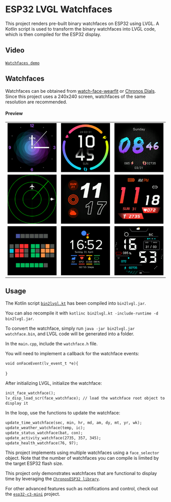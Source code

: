 # ESP32 LVGL Watchfaces

This project renders pre-built binary watchfaces on ESP32 using LVGL. A Kotlin script is used to transform the binary watchfaces into LVGL code, which is then compiled for the ESP32 display.


## Video

[`Watchfaces demo`](https://youtu.be/lvRsTp9v6_k)

## Watchfaces

Watchfaces can be obtained from [watch-face-wearfit](https://github.com/fbiego/watch-face-wearfit) or [Chronos Dials](https://chronos.ke/dials). Since this project uses a 240x240 screen, watchfaces of the same resolution are recommended.

#### Preview

| | | |
| -- | -- | -- |
| !["Analog"](src/faces/75_2_dial/watchface.png?raw=true "75_2_dial") | !["Shadow"](src/faces/34_2_dial/watchface.png?raw=true "34_2_dial") | !["Blue"](src/faces/79_2_dial/watchface.png?raw=true "79_2_dial") |
| !["Radar"](src/faces/radar/watchface.png?raw=true "radar") | !["Outline"](src/faces/116_2_dial/watchface.png?raw=true "116_2_dial") | !["Red"](src/faces/756_2_dial/watchface.png?raw=true "756_2_dial") |
| !["Tix"](src/faces/tix_resized/watchface.png?raw=true "tix_resized") | !["Pixel"](src/faces/pixel_resized/watchface.png?raw=true "pixel_resized") | !["Smart"](src/faces/smart_resized/watchface.png?raw=true "smart_resized") |

## Usage

The Kotlin script [`bin2lvgl.kt`](src/faces/bin2lvgl.kt) has been compiled into `bin2lvgl.jar`.

You can also recompile it with `kotlinc bin2lvgl.kt -include-runtime -d bin2lvgl.jar`.

To convert the watchface, simply run `java -jar bin2lvgl.jar watchface.bin`, and LVGL code will be generated into a folder.

In the `main.cpp`, include the `watchface.h` file.

You will need to implement a callback for the watchface events:

```
void onFaceEvent(lv_event_t *e){

}
```
After initializing LVGL, initialize the watchface:
```
init_face_watchface();
lv_disp_load_scr(face_watchface); // load the watchface root object to display it
```

In the loop, use the functions to update the watchface:
```
update_time_watchface(sec, min, hr, md, am, dy, mt, yr, wk);
update_weather_watchface(temp, ic);
update_status_watchface(bat, con);
update_activity_watchface(2735, 357, 345);
update_health_watchface(76, 97);
```

This project implements using multiple watchfaces using a `face_selector` object. Note that the number of watchfaces you can compile is limited by the target ESP32 flash size.

This project only demonstrates watchfaces that are functional to display time by leveraging the [`ChronosESP32 library`](https://github.com/fbiego/chronos-esp32).

For other advanced features such as notifications and control, check out the [`esp32-c3-mini`](https://github.com/fbiego/esp32-c3-mini) project.
